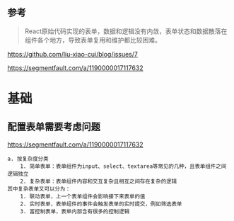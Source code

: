 ## 参考

> React原始代码实现的表单，数据和逻辑没有内敛，表单状态和数据散落在组件各个地方，导致表单复用和维护都比较困难。

https://github.com/liu-xiao-cui/blog/issues/7

https://segmentfault.com/a/1190000017117632



# 基础

## 配置表单需要考虑问题

https://segmentfault.com/a/1190000017117632

```
a. 按复杂度分类
    1. 简单表单：表单组件为input、select、textarea等常见的几种，且表单组件之间逻辑独立
    2. 复杂表单：表单组件内容和交互复杂且相互之间存在复杂的逻辑
其中复杂表单又可以分为：
    1. 联动表单，上一个表单组件会影响接下来表单的值
    2. 实时表单，表单组件的事件会触发表单的实时提交，例如筛选表单
    3. 富控制表单，表单内部含有很多的控制逻辑
```